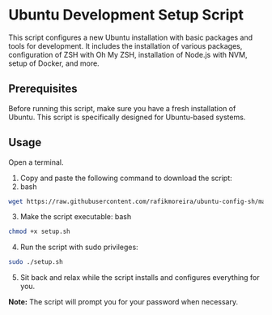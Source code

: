 # Ubuntu Development Setup Script

This script configures a new Ubuntu installation with basic packages and tools for development. It includes the installation of various packages, configuration of ZSH with Oh My ZSH, installation of Node.js with NVM, setup of Docker, and more.

## Prerequisites

Before running this script, make sure you have a fresh installation of Ubuntu. This script is specifically designed for Ubuntu-based systems.

## Usage

Open a terminal.

1. Copy and paste the following command to download the script:
2. bash

```sh
wget https://raw.githubusercontent.com/rafikmoreira/ubuntu-config-sh/main/setup.sh
```

3. Make the script executable:
   bash

```sh
chmod +x setup.sh
```

4. Run the script with sudo privileges:

```sh
sudo ./setup.sh
```

5. Sit back and relax while the script installs and configures everything for you.

**Note:** The script will prompt you for your password when necessary.
